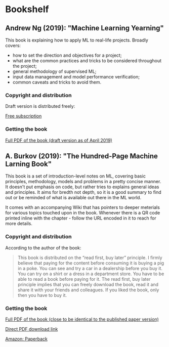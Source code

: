 # Bookshelf

## Andrew Ng (2019): "Machine Learning Yearning"

This book is explaining how to apply ML to real-life projects. Broadly covers:

  - how to set the direction and objectives for a project;
  - what are the common practices and tricks to be considered throughout the project;
  - general methodology of supervised ML;
  - input data management and model performance verification;
  - common caveats and tricks to avoid them.

### Copyright and distribution

Draft version is distributed freely:

[Free subscription](https://www.mlyearning.org/)

### Getting the book

[Full PDF of the book (draft version as of April 2019)](https://github.com/dmitryaleks/bookshelf/blob/master/machine-learning-yearning/MLY_V0.5_Full_Draft.pdf)

## A. Burkov (2019): "The Hundred-Page Machine Larning Book"

This book is a set of introduction-level notes on ML, covering basic principles, methodology, models and problems in a pretty concise manner. It doesn't put emphasis on code, but rather tries to explains general ideas and principles. It aims for bredth not depth, so it is a good summary to find out or be reminded of what is available out there in the ML world.

It comes with an accompanying Wiki that has pointers to deeper meterials for various topics touched upon in the book. Whenever there is a QR code printed inline with the chapter - follow the URL encoded in it to reach for more details.

### Copyright and distribution


According to the author of the book:

> This book is distributed on the “read first, buy later” principle. I firmly believe that paying for the content before consuming it is buying a pig in a poke. You can see and try a car in a dealership before you buy it. You can try on a shirt or a dress in a department store. You have to be able to read a book before paying for it.  The read first, buy later principle implies that you can freely download the book, read it and share it with your friends and colleagues. If you liked the book, only then you have to buy it.

### Getting the book

[Full PDF of the book (close to be identical to the published paper version)](https://github.com/dmitryaleks/bookshelf/blob/master/the-hundred-page-ml-book/The%20Hundred-Page%20Machine%20Learning%20Book.pdf)

[Direct PDF download link](https://github.com/dmitryaleks/bookshelf/raw/master/the-hundred-page-ml-book/The%20Hundred-Page%20Machine%20Learning%20Book.pdf)

[Amazon: Paperback](https://www.amazon.com/Hundred-Page-Machine-Learning-Book/dp/199957950X)
